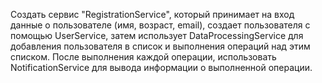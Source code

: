 Создать сервис "RegistrationService", который принимает на вход данные о пользователе (имя, возраст, email), создает пользователя с помощью UserService, затем использует DataProcessingService для добавления пользователя в список и выполнения операций над этим списком. После выполнения каждой операции, использовать NotificationService для вывода информации о выполненной операции.